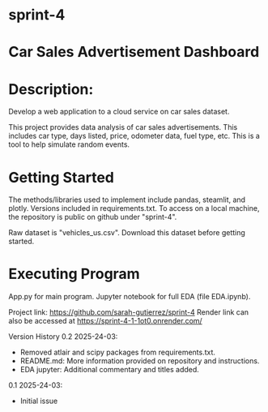 # sprint-4
# Car Sales Advertisement Dashboard

# Description: 
Develop a web application to a cloud service on car sales dataset.

This project provides data analysis of car sales advertisements. This includes car type, days listed, price, odometer data, fuel type, etc. This is a tool to help simulate random events. 

# Getting Started
The methods/libraries used to implement include pandas, steamlit, and plotly. Versions included in requirements.txt. To access on a local machine, the repository is public on github under "sprint-4". 

Raw dataset is "vehicles_us.csv". Download this dataset before getting started.

# Executing Program
App.py for main program. Jupyter notebook for full EDA (file EDA.ipynb).


Project link: https://github.com/sarah-gutierrez/sprint-4
Render link can also be accessed at https://sprint-4-1-1ot0.onrender.com/

Version History 
0.2 2025-24-03: 
- Removed atlair and scipy packages from requirements.txt. 
- README.md: More information provided on repository and instructions.
- EDA jupyter: Additional commentary and titles added.

0.1 2025-24-03: 
- Initial issue
